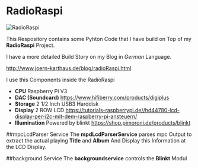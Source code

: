 # RadioRaspi

![RadioRaspi](http://www.joern-karthaus.de/blog/img/radio/radio7.jpg)

This Respository contains some Pyhton Code that I have build on Top of my **RadioRaspi** 
Project.

I have a more detailed Build Story on my Blog in *German* Language.

http://www.joern-karthaus.de/blog/radioRaspi.html

I use this Components inside the RadioRaspi

* **CPU** Raspberry Pi V3
* **DAC (Soundcard)** https://www.hifiberry.com/products/digiplus
* **Storage** 2 1/2 Inch USB3 Harddisk
* **Display** 2 ROW LCD https://tutorials-raspberrypi.de//hd44780-lcd-display-per-i2c-mit-dem-raspberry-pi-ansteuern/
* **Illumination** Powered by blinkt https://shop.pimoroni.de/products/blinkt

##mpcLcdParser Service
The **mpdLcdParserService** parses mpc Output to extract the actual playing **Title** and **Album**
And Display this Information at the LCD Display.

##background Service
The **backgroundservice** controls the **Blinkt** Modul

